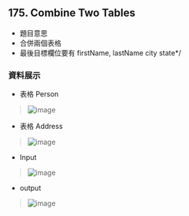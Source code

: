 ## 175. Combine Two Tables
* 題目意思
* 合併兩個表格
* 最後目標欄位要有 firstName, lastName city state*/

### 資料展示
* 表格 Person
> ![image](https://github.com/Ricky7737/LeetCodeSQLPractise/assets/58324475/fa4962d7-4db6-4554-a28e-3971aa096718)

* 表格 Address
> ![image](https://github.com/Ricky7737/LeetCodeSQLPractise/assets/58324475/300a2be6-2dc8-40f1-a05e-79d0fd8d51f0)

* Input
> ![image](https://github.com/Ricky7737/LeetCodeSQLPractise/assets/58324475/ee4c4e07-9afc-4e38-9461-d6de83ba6923)

* output
> ![image](https://github.com/Ricky7737/LeetCodeSQLPractise/assets/58324475/4e815a00-2592-4816-a2fb-6e5c1ee5cedc)



